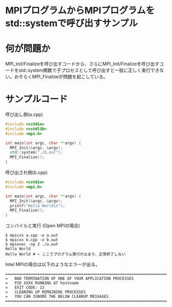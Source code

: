 MPIプログラムからMPIプログラムをstd::systemで呼び出すサンプル
===


# 何が問題か

MPI_Init/Finalizeを呼び出すコードから、さらにMPI_Init/Finalizeを呼び出すコードをstd::system関数で子プロセスとして呼び出すと一般に正しく実行できない。おそらくMPI_Finalizeが問題を起こしている。

# サンプルコード

呼び出し側(a.cpp)

```cpp
#include <cstdio>
#include <cstdlib>
#include <mpi.h>

int main(int argc, char **argv) {
  MPI_Init(&argc, &argv);
  std::system("./b.out");
  MPI_Finalize();
}
```

呼び出され側(b.cpp)

```cpp
#include <cstdio>
#include <mpi.h>

int main(int argc, char **argv) {
  MPI_Init(&argc, &argv);
  printf("Hello World\n");
  MPI_Finalize();
}
```

コンパイルと実行 (Open MPIの場合)

```
$ mpicxx a.cpp -o a.out 
$ mpicxx b.cpp -o b.out
$ mpiexec -np 2 ./a.out
Hello World
Hello World # ← ここでプログラム実行が止まり、正常終了しない
```

Intel MPIの場合は以下のようなエラーが出る。

```
===================================================================================
=   BAD TERMINATION OF ONE OF YOUR APPLICATION PROCESSES
=   PID XXXX RUNNING AT hostname
=   EXIT CODE: 13
=   CLEANING UP REMAINING PROCESSES
=   YOU CAN IGNORE THE BELOW CLEANUP MESSAGES
===================================================================================
```

